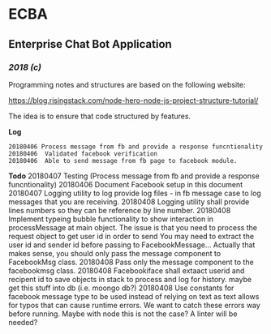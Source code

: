# ECBA

## Enterprise Chat Bot Application

### *2018 (c)*

Programming notes and structures are based on the following website:

https://blog.risingstack.com/node-hero-node-js-project-structure-tutorial/

The idea is to ensure that code structured by features.

**Log**
```
20180406 Process message from fb and provide a response funcntionality
20180406  Validated facebook verification
20180406  Able to send message from fb page to facebook module.
```
**Todo**
20180407 Testing (Process message from fb and provide a response funcntionality)
20180406 Document Facebook setup in this document
20180407 Logging utility to log provide log files - in fb message case to log messages that you are receiving.
20180408 Logging utility shall provide lines numbers so they can be reference by line number.
20180408 Implement typeing bubble functionality to show interaction in processMessage at main object.
             The issue is that you need to process the request object to get user id in order to send
             You may need to extract the user id and sender id before passing to FacebookMessage...
             Actually that makes sense, you should only pass the message component to FacebookMsg class.
20180408 Pass only the message component to the facebookmsg class.
20180408 Facebookiface shall extaact userid and recipent id to save objects in stack to process and log for history.
             maybe get this stuff into db (i.e. moongo db?)
20180408 Use constants for facebook message type to be used instead of relying on text as text allows for typos that can cause runtime errors.
         We want to catch these errors way before running.  Maybe with node this is not the case?  A linter will be needed?
```
